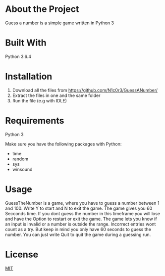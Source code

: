 
# About the Project

Guess a number is a simple game written in Python 3

# Built With

Python 3.6.4


# Installation

1. Download all the files from https://github.com/N1c0r3/GuessANumber/
2. Extract the files in one and the same folder
3. Run the file (e.g with IDLE)


# Requirements

Python 3 

Make sure you have the following packages with Python:

- time
- random
- sys
- winsound

# Usage

GuessTheNumber is a game, where you have to guess a number between 1 and 100. Write Y to start and N to exit the game.
The game gives you 60 Secconds time. If you dont guess the number in this timeframe you will lose and have the Option to restart or exit the game. 
The game lets you know if an input is invalid or a number is outside the range. Incorrect entries wont count as a try. But keep in mind you only have 60 seconds to guess the number.
You can just write Quit to quit the game during a guessing run.

# License

[MIT](https://choosealicense.com/licenses/mit/)


